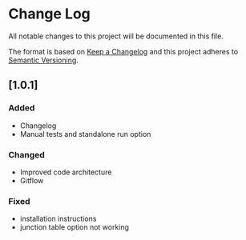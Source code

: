 # Change Log

All notable changes to this project will be documented in this file.

The format is based on [Keep a Changelog](http://keepachangelog.com/)
and this project adheres to [Semantic Versioning](http://semver.org/).

## [1.0.1]

### Added

- Changelog
- Manual tests and standalone run option

### Changed

- Improved code architecture
- Gitflow

### Fixed

- installation instructions
- junction table option not working
